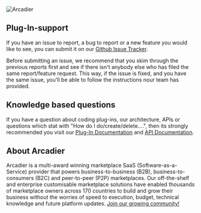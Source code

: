![Arcadier](https://theme.zdassets.com/theme_assets/2008942/9566e69f67b1ee67fdfbcd79b1e580bdbbc98874.svg "Arcadier")

## Plug-In-support
If you have an issue to report, a bug to report or a new feature you would like to see, you can submit it on our [Github Issue Tracker](https://github.com/Arcadier/Plug-In-support/issues). 

Before submitting an issue, we recommend that you skim through the previous reports first and see if there isn't anybody else who has filed the same report/feature request. This way, if the issue is fixed, and you have the same issue, you'll be able to follow the instructions nour team has provided.

## Knowledge based questions
If you have a question about coding plug-ins, our architecture, APIs or questions which stat with "How do I do/create/delete....", then its strongly recommended you visit our [Plug-In Documentation](#) and [API Documentation](https://apiv2.arcadier.com).

## About Arcadier
Arcadier is a multi-award winning marketplace SaaS (Software-as-a-Service) provider that powers business-to-business (B2B), business-to-consumers (B2C) and peer-to-peer (P2P) marketplaces. Our off-the-shelf and enterprise customisable marketplace solutions have enabled thousands of marketplace owners across 170 countries to build and grow their business without the worries of speed to execution, budget, technical knowledge and future platform updates. [Join our growing community!](https://www.arcadier.com)
